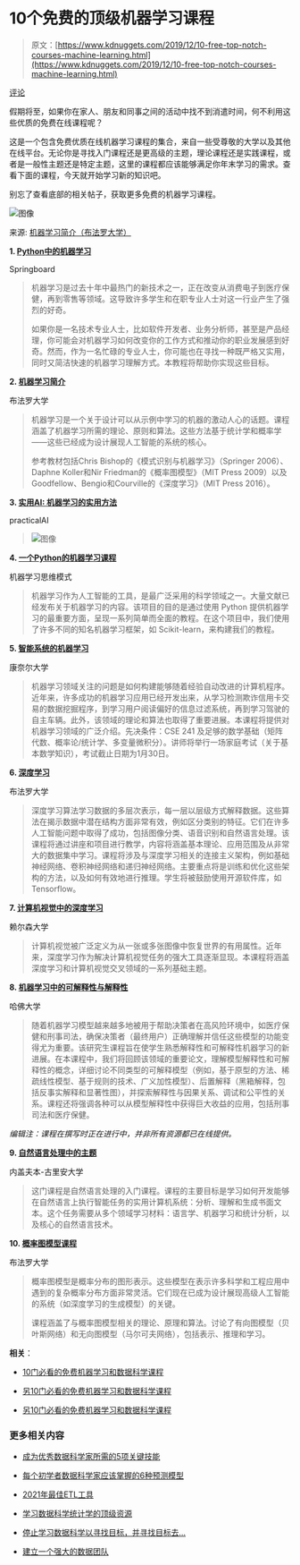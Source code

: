 # 10个免费的顶级机器学习课程

> 原文：[https://www.kdnuggets.com/2019/12/10-free-top-notch-courses-machine-learning.html](https://www.kdnuggets.com/2019/12/10-free-top-notch-courses-machine-learning.html)

[评论](#comments)

假期将至，如果你在家人、朋友和同事之间的活动中找不到消遣时间，何不利用这些优质的免费在线课程呢？

这是一个包含免费优质在线机器学习课程的集合，来自一些受尊敬的大学以及其他在线平台。无论你是寻找入门课程还是更高级的主题，理论课程还是实践课程，或者是一般性主题还是特定主题，这里的课程都应该能够满足你年末学习的需求。查看下面的课程，今天就开始学习新的知识吧。

别忘了查看底部的相关帖子，获取更多免费的机器学习课程。

![图像](../Images/8dfad3f9ae6e1ffd076a5b0c8ebc35be.png)

来源: [机器学习简介（布法罗大学）](https://cedar.buffalo.edu/~srihari/CSE574/)

**1\. [Python中的机器学习](https://www.springboard.com/resources/learning-paths/machine-learning-python/)**

Springboard

> 机器学习是过去十年中最热门的新技术之一，正在改变从消费电子到医疗保健，再到零售等领域。这导致许多学生和在职专业人士对这一行业产生了强烈的好奇。
> 
> 如果你是一名技术专业人士，比如软件开发者、业务分析师，甚至是产品经理，你可能会对机器学习如何改变你的工作方式和推动你的职业发展感到好奇。然而，作为一名忙碌的专业人士，你可能也在寻找一种既严格又实用，同时又简洁快速的机器学习理解方式。本教程将帮助你实现这些目标。

**2\. [机器学习简介](https://cedar.buffalo.edu/~srihari/CSE574/)**

布法罗大学

> 机器学习是一个关于设计可以从示例中学习的机器的激动人心的话题。课程涵盖了机器学习所需的理论、原则和算法。这些方法基于统计学和概率学——这些已经成为设计展现人工智能的系统的核心。
> 
> 参考教材包括Chris Bishop的《模式识别与机器学习》（Springer 2006）、Daphne Koller和Nir Friedman的《概率图模型》（MIT Press 2009）以及Goodfellow、Bengio和Courville的《深度学习》（MIT Press 2016）。

**3\. [实用AI: 机器学习的实用方法](https://practicalai.me/)**

practicalAI

> ![图像](../Images/7bd1e88d7ae3b9a459c5afe79b136e8c.png)

**4\. [一个Python的机器学习课程](https://github.com/machinelearningmindset/machine-learning-course)**

机器学习思维模式

> 机器学习作为人工智能的工具，是最广泛采用的科学领域之一。大量文献已经发布关于机器学习的内容。该项目的目的是通过使用 Python 提供机器学习的最重要方面，呈现一系列简单而全面的教程。在这个项目中，我们使用了许多不同的知名机器学习框架，如 Scikit-learn，来构建我们的教程。

**5\. [智能系统的机器学习](http://www.cs.cornell.edu/courses/cs4780/2018fa/syllabus/index.html)**

康奈尔大学

> 机器学习领域关注的问题是如何构建能够随着经验自动改进的计算机程序。近年来，许多成功的机器学习应用已经开发出来，从学习检测欺诈信用卡交易的数据挖掘程序，到学习用户阅读偏好的信息过滤系统，再到学习驾驶的自主车辆。此外，该领域的理论和算法也取得了重要进展。本课程将提供对机器学习领域的广泛介绍。先决条件：CSE 241 及足够的数学基础（矩阵代数、概率论/统计学、多变量微积分）。讲师将举行一场家庭考试（关于基本数学知识），考试截止日期为1月30日。

**6\. [深度学习](https://cedar.buffalo.edu/~srihari/CSE676/index.html)**

布法罗大学

> 深度学习算法学习数据的多层次表示，每一层以层级方式解释数据。这些算法在揭示数据中潜在结构方面非常有效，例如区分类别的特征。它们在许多人工智能问题中取得了成功，包括图像分类、语音识别和自然语言处理。该课程将通过讲座和项目进行教学，内容将涵盖基本理论、应用范围及从非常大的数据集中学习。课程将涉及与深度学习相关的连接主义架构，例如基础神经网络、卷积神经网络和递归神经网络。主要重点将是训练和优化这些架构的方法，以及如何有效地进行推理。学生将被鼓励使用开源软件库，如 Tensorflow。

**7\. [计算机视觉中的深度学习](http://www.scs.ryerson.ca/~kosta/CP8309-F2018/index.html)**

赖尔森大学

> 计算机视觉被广泛定义为从一张或多张图像中恢复世界的有用属性。近年来，深度学习作为解决计算机视觉任务的强大工具逐渐显现。本课程将涵盖深度学习和计算机视觉交叉领域的一系列基础主题。

**8\. [机器学习中的可解释性与解释性](https://interpretable-ml-class.github.io/)**

哈佛大学

> 随着机器学习模型越来越多地被用于帮助决策者在高风险环境中，如医疗保健和刑事司法，确保决策者（最终用户）正确理解并信任这些模型的功能变得尤为重要。该研究生课程旨在使学生熟悉解释性和可解释性机器学习的新进展。在本课程中，我们将回顾该领域的重要论文，理解模型解释性和可解释性的概念，详细讨论不同类型的可解释模型（例如，基于原型的方法、稀疏线性模型、基于规则的技术、广义加性模型）、后置解释（黑箱解释，包括反事实解释和显著性图），并探索解释性与因果关系、调试和公平性的关系。课程还将强调各种可以从模型解释性中获得巨大收益的应用，包括刑事司法和医疗保健。

*编辑注：课程在撰写时正在进行中，并非所有资源都已在线提供。*

**9\. [自然语言处理中的主题](https://www.cs.bgu.ac.il/~elhadad/nlp19.html)**

内盖夫本-古里安大学

> 这门课程是自然语言处理的入门课程。课程的主要目标是学习如何开发能够在自然语言上执行智能任务的实用计算机系统：分析、理解和生成书面文本。这个任务需要从多个领域学习材料：语言学、机器学习和统计分析，以及核心的自然语言技术。

**10\. [概率图模型课程](https://cedar.buffalo.edu/~srihari/CSE674/)**

布法罗大学

> 概率图模型是概率分布的图形表示。这些模型在表示许多科学和工程应用中遇到的复杂概率分布方面非常灵活。它们现在已成为设计展现高级人工智能的系统（如深度学习的生成模型）的关键。
> 
> 课程涵盖了与概率图模型相关的理论、原理和算法。讨论了有向图模型（贝叶斯网络）和无向图模型（马尔可夫网络），包括表示、推理和学习。

**相关**：

+   [10门必看的免费机器学习和数据科学课程](/2018/11/10-free-must-see-courses-machine-learning-data-science.html)

+   [另10门必看的免费机器学习和数据科学课程](/2018/12/10-more-free-must-see-courses-machine-learning-data-science.html)

+   [另10门必看的免费机器学习和数据科学课程](/2019/04/another-10-free-must-see-courses-machine-learning-data-science.html)

### 更多相关内容

+   [成为优秀数据科学家所需的5项关键技能](https://www.kdnuggets.com/2021/12/5-key-skills-needed-become-great-data-scientist.html)

+   [每个初学者数据科学家应该掌握的6种预测模型](https://www.kdnuggets.com/2021/12/6-predictive-models-every-beginner-data-scientist-master.html)

+   [2021年最佳ETL工具](https://www.kdnuggets.com/2021/12/mozart-best-etl-tools-2021.html)

+   [学习数据科学统计学的顶级资源](https://www.kdnuggets.com/2021/12/springboard-top-resources-learn-data-science-statistics.html)

+   [停止学习数据科学以寻找目标，并寻找目标去…](https://www.kdnuggets.com/2021/12/stop-learning-data-science-find-purpose.html)

+   [建立一个强大的数据团队](https://www.kdnuggets.com/2021/12/build-solid-data-team.html)
